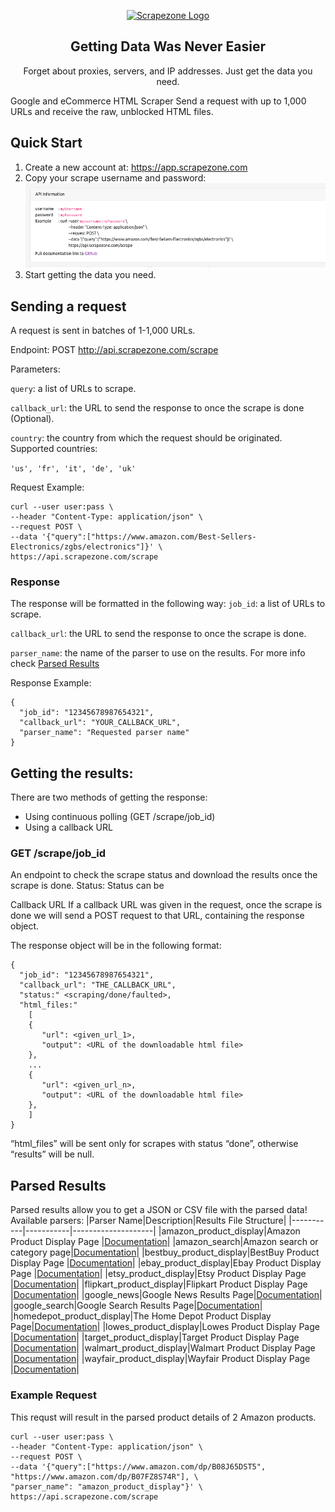 <p align="center">
    <a href="https://scrapezone.com/"><img src="https://app.scrapezone.com/img/logo.svg" alt="Scrapezone Logo" width="300" height="60"></a>
  </a>
</p>

<h2 align="center">
  Getting Data Was Never Easier
</h2>

<p align="center">
Forget about proxies, servers, and IP addresses. Just get the data you need.
</p>

Google and eCommerce HTML Scraper
Send a request with up to 1,000 URLs and receive the raw, unblocked HTML files.

## Quick Start

1. Create a new account at: https://app.scrapezone.com
2. Copy your scrape username and password:
   ![Username and Password](/images/user_pass.png)
3. Start getting the data you need.

## Sending a request

A request is sent in batches of 1-1,000 URLs.

Endpoint: POST http://api.scrapezone.com/scrape

Parameters:

`query`: a list of URLs to scrape.

`callback_url`: the URL to send the response to once the scrape is done (Optional).

`country`: the country from which the request should be originated. Supported countries:

`'us', 'fr', 'it', 'de', 'uk'`

Request Example:

```
curl --user user:pass \
--header "Content-Type: application/json" \
--request POST \
--data '{"query":["https://www.amazon.com/Best-Sellers-Electronics/zgbs/electronics"]}' \
https://api.scrapezone.com/scrape
```

### Response

The response will be formatted in the following way:
`job_id`: a list of URLs to scrape.

`callback_url`: the URL to send the response to once the scrape is done.

`parser_name`: the name of the parser to use on the results. For more info check [Parsed Results](https://github.com/Scrapezone/examples/blob/master/README.md#parsed-results)

Response Example:

```
{
  "job_id": "12345678987654321",
  "callback_url": "YOUR_CALLBACK_URL",
  "parser_name": "Requested parser name"
}
```

## Getting the results:

There are two methods of getting the response:

- Using continuous polling (GET /scrape/job_id)
- Using a callback URL

### GET /scrape/job_id

An endpoint to check the scrape status and download the results once the scrape is done.
Status:
Status can be

Callback URL
If a callback URL was given in the request, once the scrape is done we will send a POST request to that URL, containing the response object.

The response object will be in the following format:

```
{
  "job_id": "12345678987654321",
  "callback_url": "THE_CALLBACK_URL",
  "status:" <scraping/done/faulted>,
  "html_files:"
    [
    {
       "url": <given_url_1>,
       "output": <URL of the downloadable html file>
    },
    ...
    {
       "url": <given_url_n>,
       "output": <URL of the downloadable html file>
    },
    ]
}
```

“html_files” will be sent only for scrapes with status “done”, otherwise “results” will be null.

## Parsed Results

Parsed results allow you to get a JSON or CSV file with the parsed data!
Available parsers:
|Parser Name|Description|Results File Structure|
|-----------|-----------|--------------------|
|amazon_product_display|Amazon Product Display Page |[Documentation](/parsers/amazon_product_display.md)|
|amazon_search|Amazon search or category page|[Documentation](/parsers/amazon_search.md)|
|bestbuy_product_display|BestBuy Product Display Page |[Documentation](/parsers/bestbuy_product_display.md)|
|ebay_product_display|Ebay Product Display Page |[Documentation](/parsers/ebay_product_display.md)|
|etsy_product_display|Etsy Product Display Page |[Documentation](/parsers/etsy_product_display.md)|
|flipkart_product_display|Flipkart Product Display Page |[Documentation](/parsers/flipkart_product_display.md)|
|google_news|Google News Results Page|[Documentation](/parsers/google_news.md)|
|google_search|Google Search Results Page|[Documentation](/parsers/google_search.md)|
|homedepot_product_display|The Home Depot Product Display Page|[Documentation](/parsers/homedepot_product_display.md)|
|lowes_product_display|Lowes Product Display Page |[Documentation](/parsers/lowes_product_display.md)|
|target_product_display|Target Product Display Page |[Documentation](/parsers/target_product_display.md)|
|walmart_product_display|Walmart Product Display Page |[Documentation](/parsers/walmart_product_display.md)|
|wayfair_product_display|Wayfair Product Display Page |[Documentation](/parsers/wayfair_product_display.md)|

### Example Request

This requst will result in the parsed product details of 2 Amazon products.

```
curl --user user:pass \
--header "Content-Type: application/json" \
--request POST \
--data '{"query":["https://www.amazon.com/dp/B08J65DST5", "https://www.amazon.com/dp/B07FZ8S74R"], \
"parser_name": "amazon_product_display"}' \
https://api.scrapezone.com/scrape
```
